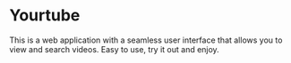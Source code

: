 # Yourtube

  This is a web application with a seamless user interface that allows you to view and search videos.
  Easy to use, try it out and enjoy.
  

